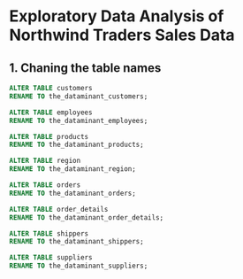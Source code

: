 # Exploratory Data Analysis of Northwind Traders Sales Data

## 1. Chaning the table names

```sql
ALTER TABLE customers
RENAME TO the_dataminant_customers;

ALTER TABLE employees
RENAME TO the_dataminant_employees;

ALTER TABLE products
RENAME TO the_dataminant_products;

ALTER TABLE region
RENAME TO the_dataminant_region;

ALTER TABLE orders
RENAME TO the_dataminant_orders;

ALTER TABLE order_details
RENAME TO the_dataminant_order_details;

ALTER TABLE shippers
RENAME TO the_dataminant_shippers;

ALTER TABLE suppliers
RENAME TO the_dataminant_suppliers;

```
